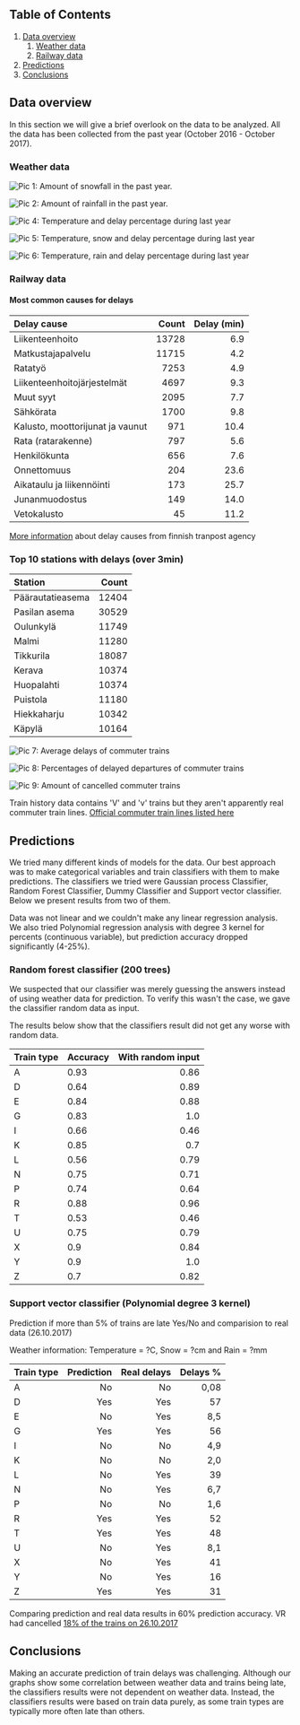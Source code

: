 
## Table of Contents
1. [Data overview](#data-overview)
    1. [Weather data](#weather-data)
    1. [Railway data](#railway-data)
1. [Predictions](#predictions)
1. [Conclusions](#conclusions)

## Data overview

In this section we will give a brief overlook on the data to be analyzed. All the data has been collected from the past year (October 2016 - October 2017).

### Weather data

![Pic 1: Amount of snowfall in the past year.](snow.png "Snow amount")

![Pic 2: Amount of rainfall in the past year.](rrday.png "Rain amount")

![Pic 4:  Temperature and delay percentage during last year](bar-plot-all-trains.png "Air temperature and delays")

![Pic 5:  Temperature, snow and delay percentage during last year](bar-plot-snow.png "Air temperature, snow and delays")

![Pic 6:  Temperature, rain and delay percentage during last year](bar-plot-rain.png "Air temperature, rain and delays")


### Railway data

#### Most common causes for delays

| Delay cause                      | Count | Delay (min)           |
|:---------------------------------|------:|----------------------:|
| Liikenteenhoito                  | 13728 | 6.9                   |
| Matkustajapalvelu                | 11715 | 4.2                   |
| Ratatyö                          | 7253  | 4.9                   |
| Liikenteenhoitojärjestelmät      | 4697  | 9.3                   |
| Muut syyt                        | 2095  | 7.7                   |
| Sähkörata                        | 1700  | 9.8                   |
| Kalusto, moottorijunat ja vaunut | 971   | 10.4                  |
| Rata (ratarakenne)               | 797   | 5.6                   |
| Henkilökunta                     | 656   | 7.6                   |
| Onnettomuus                      | 204   | 23.6                  |
| Aikataulu ja liikennöinti        | 173   | 25.7                  |
| Junanmuodostus                   | 149   | 14.0                  |
| Vetokalusto                      | 45    | 11.2                  |

[More information](https://github.com/finnishtransportagency/metadata/blob/master/csv/delay_codes.csv) about delay causes from finnish tranpost agency 

### Top 10 stations with delays (over 3min)

| Station                          | Count |
|:---------------------------------|------:|
| Päärautatieasema                 | 12404 |
| Pasilan asema                    | 30529 |
| Oulunkylä                        | 11749 | 
| Malmi                            | 11280 | 
| Tikkurila                        | 18087 | 
| Kerava                           | 10374 | 
| Huopalahti                       | 10374 | 
| Puistola                         | 11180 | 
| Hiekkaharju                      | 10342 | 
| Käpylä                           | 10164 | 


![Pic 7:  Average delays of commuter trains](averageDelays.png "Average delays of commuter trains")

![Pic 8:  Percentages of delayed departures of commuter trains](delayedDepartures.png "Percentages of delayed departures of commuter trains")

![Pic 9:  Amount of cancelled commuter trains](amountOfCancelledTrains.png "Amount of cancelled commuter trains")


Train history data contains 'V' and 'v' trains but they aren't apparently real commuter train lines. [Official commuter train lines listed here](https://aikataulut.reittiopas.fi/linjat/fi/train.html)


## Predictions

We tried many different kinds of models for the data. Our best approach was to make categorical variables and train classifiers with them to make predictions. The classifiers we tried were Gaussian process Classifier, Random Forest Classifier, Dummy Classifier and Support vector classifier. Below we present results from two of them.

Data was not linear and we couldn't make any linear regression analysis. We also tried Polynomial regression analysis with degree 3 kernel for percents (continuous variable), but prediction accuracy dropped significantly (4-25%).


### Random forest classifier (200 trees)


We suspected that our classifier was merely guessing the answers instead of using weather data for prediction. To verify this wasn't the case, we gave the classifier random data as input.

The results below show that the classifiers result did not get any worse with random data.

| Train type                       | Accuracy | With random input|
|:---------------------------------|---------|------------------:|
|A                                 |0.93| 0.86|
|D                                 |0.64|0.89|
|E                                 |0.84|0.88|
|G                                 |0.83|1.0|
|I                                 |0.66|0.46|
|K                                 |0.85|0.7|
|L                                 |0.56|0.79|
|N                                 |0.75|0.71|
|P                                 |0.74|0.64|
|R                                 |0.88|0.96|
|T                                 |0.53|0.46|
|U                                 |0.75|0.79|
|X                                 |0.9|0.84|
|Y                                 |0.9|1.0|
|Z                                 |0.7|0.82|


### Support vector classifier (Polynomial degree 3 kernel)

Prediction if more than 5% of trains are late Yes/No and comparision to real data (26.10.2017)

Weather information: Temperature = ?C, Snow = ?cm and Rain = ?mm 

| Train type                  | Prediction | Real delays | Delays %
|:---------------------------------|------:|-----:|-----:|
| A                                | No    | No   | 0,08 |
| D                                | Yes   | Yes  | 57   |
| E                                | No    | Yes  | 8,5  |
| G                                | Yes   | Yes  | 56   |
| I                                | No    | No   | 4,9  |
| K                                | No    | No   | 2,0  |
| L                                | No    | Yes  | 39   |
| N                                | No    | Yes  | 6,7  |
| P                                | No    | No   | 1,6  |
| R                                | Yes   | Yes  | 52   |
| T                                | Yes   | Yes  | 48   |
| U                                | No    | Yes  | 8,1  |
| X                                | No    | Yes  | 41   |
| Y                                | No    | Yes  | 16   |
| Z                                | Yes   | Yes  | 31   |

Comparing prediction and real data results in 60% prediction accuracy.
VR had cancelled [18% of the trains on 26.10.2017](https://www.hsl.fi/en/traffic-bulletins/2017/commuter-trains-resume-normal-service-8pm-thursday-evening-normal-service) 



## Conclusions

Making an accurate prediction of train delays was challenging. Although our graphs show some correlation between weather data and trains being late, the classifiers results were not dependent on weather data. Instead, the classifiers results were based on train data purely, as some train types are typically more often late than others.
